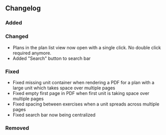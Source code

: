 ## Changelog

### Added

### Changed

- Plans in the plan list view now open with a single click. No double click required anymore.
- Added "Search" button to search bar

### Fixed

- Fixed missing unit container when rendering a PDF for a plan with a large unit which takes space over multiple pages
- Fixed empty first page in PDF when first unit is taking space over multiple pages
- Fixed spacing between exercises when a unit spreads across multiple pages
- Fixed search bar now being centralized

### Removed
